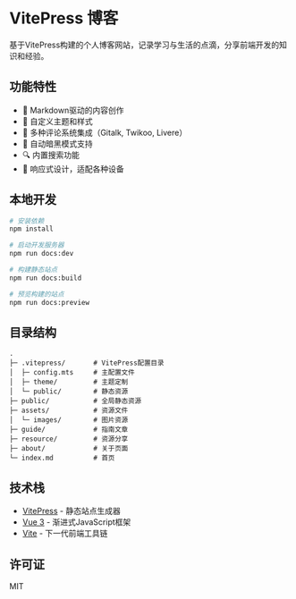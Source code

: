 # VitePress 博客

基于VitePress构建的个人博客网站，记录学习与生活的点滴，分享前端开发的知识和经验。

## 功能特性

- 📝 Markdown驱动的内容创作
- 🎨 自定义主题和样式
- 💬 多种评论系统集成（Gitalk, Twikoo, Livere）
- 🌙 自动暗黑模式支持
- 🔍 内置搜索功能
- 📱 响应式设计，适配各种设备

## 本地开发

```bash
# 安装依赖
npm install

# 启动开发服务器
npm run docs:dev

# 构建静态站点
npm run docs:build

# 预览构建的站点
npm run docs:preview
```

## 目录结构

```
.
├─ .vitepress/       # VitePress配置目录
│  ├─ config.mts     # 主配置文件
│  ├─ theme/         # 主题定制
│  └─ public/        # 静态资源
├─ public/           # 全局静态资源
├─ assets/           # 资源文件
│  └─ images/        # 图片资源
├─ guide/            # 指南文章
├─ resource/         # 资源分享
├─ about/            # 关于页面
└─ index.md          # 首页
```

## 技术栈

- [VitePress](https://vitepress.dev/) - 静态站点生成器
- [Vue 3](https://vuejs.org/) - 渐进式JavaScript框架
- [Vite](https://vitejs.dev/) - 下一代前端工具链

## 许可证

MIT

